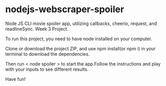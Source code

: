 # nodejs-webscraper-spoiler
Node JS CLI movie spoiler app, utilizing callbacks, cheerio, request, and readlineSync. Week 3 Project.

To run this project, you need to have node installed on your computer. 

Clone or download the project ZIP, and use npm install(or npm i) in your terminal to download the dependencies.

Then run < node spoiler > to start the app.Follow the instructions and play with your inputs to see different results.

Have fun!
